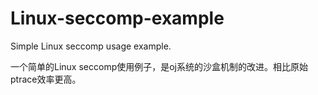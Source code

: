 # Linux-seccomp-example
Simple Linux seccomp usage example.

一个简单的Linux seccomp使用例子，是oj系统的沙盒机制的改进。相比原始ptrace效率更高。
